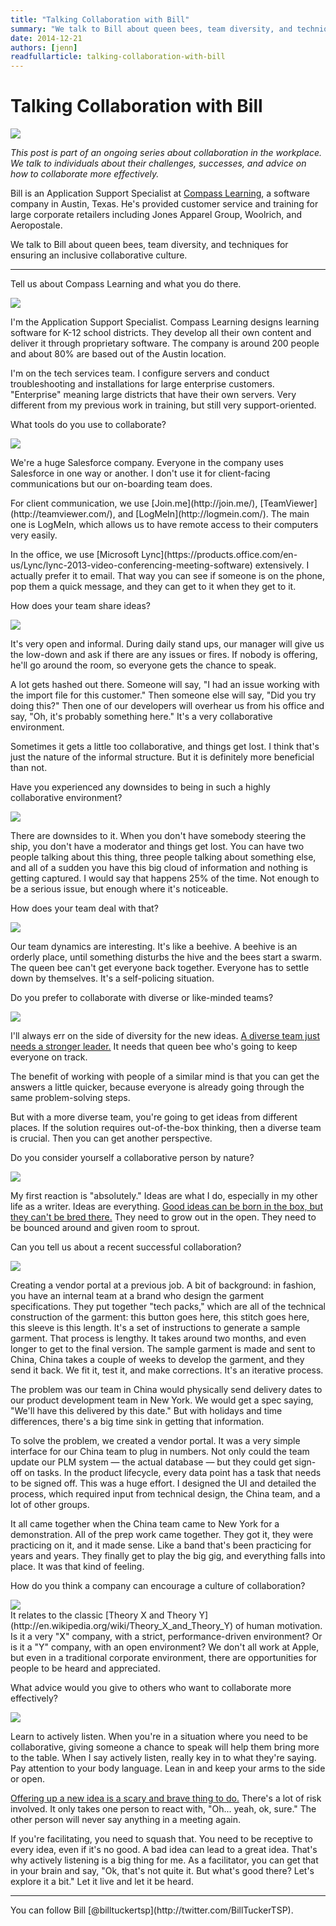 ```yaml
---
title: "Talking Collaboration with Bill"
summary: "We talk to Bill about queen bees, team diversity, and techniques for ensuring an inclusive collaborative culture."
date: 2014-12-21
authors: [jenn]
readfullarticle: talking-collaboration-with-bill
---
```


# Talking Collaboration with Bill

<a href="/assets/img/blog/comic.png"><img src="/assets/img/blog/comic.png" class="center-element"></a>

<div class="spacing--mid-x"></div>

<em>This post is part of an ongoing series about collaboration in the workplace. We talk to individuals about their challenges, successes, and advice on how to collaborate more effectively.</em>

Bill is an Application Support Specialist at [Compass Learning](http://compasslearning.com/), a software company in Austin, Texas. He's provided customer service and training for large corporate retailers including Jones Apparel Group, Woolrich, and Aeropostale.

We talk to Bill about queen bees, team diversity, and techniques for ensuring an inclusive collaborative culture.

<hr>

<div class="spacing--mid-x"></div>

<p class="lubalin-bold text--large">Tell us about Compass Learning and what you do there.</p>

<div class="float-left margin-right-base-lg margin-top-base"><img src="/assets/img/blog/2015-01-03.jpg" class="img-rounded"></div>
<div class="overflow-hidden">
<p>I'm the Application Support Specialist. Compass Learning designs learning software for K-12 school districts. They develop all their own content and deliver it through proprietary software. The company is around 200 people and about 80% are based out of the Austin location.</p>

<p>I'm on the tech services team. I configure servers and conduct troubleshooting and installations for large enterprise customers. "Enterprise" meaning large districts that have their own servers. Very different from my previous work in training, but still very support-oriented.</p></div>

<div class="spacing--mid-x"></div>

<p class="lubalin-bold text--large">What tools do you use to collaborate?</p>

<div class="float-left margin-right-base-lg margin-top-base"><img src="/assets/img/blog/2015-01-03.jpg" class="img-rounded"></div>
<div class="overflow-hidden">
<p>We're a huge Salesforce company. Everyone in the company uses Salesforce in one way or another. I don't use it for client-facing communications but our on-boarding team does.</p>

<p>For client communication, we use [Join.me](http://join.me/), [TeamViewer](http://teamviewer.com/), and [LogMeIn](http://logmein.com/). The main one is LogMeIn, which allows us to have remote access to their computers very easily.</p>

<p>In the office, we use [Microsoft Lync](https://products.office.com/en-us/Lync/lync-2013-video-conferencing-meeting-software) extensively. I actually prefer it to email. That way you can see if someone is on the phone, pop them a quick message, and they can get to it when they get to it.</p></div>

<div class="spacing--mid-x"></div>

<p class="lubalin-bold text--large">How does your team share ideas?</p>

<div class="float-left margin-right-base-lg margin-top-base"><img src="/assets/img/blog/2015-01-03.jpg" class="img-rounded"></div>
<div class="overflow-hidden">
<p>It's very open and informal. During daily stand ups, our manager will give us the low-down and ask if there are any issues or fires. If nobody is offering, he'll go around the room, so everyone gets the chance to speak.</p>

<p>A lot gets hashed out there. Someone will say, "I had an issue working with the import file for this customer." Then someone else will say, "Did you try doing this?" Then one of our developers will overhear us from his office and say, "Oh, it's probably something here." It's a very collaborative environment.</p>

<p>Sometimes it gets a little too collaborative, and things get lost. I think that's just the nature of the informal structure. But it is definitely more beneficial than not.</p></div>

<div class="spacing--mid-x"></div>

<p class="lubalin-bold text--large">Have you experienced any downsides to being in such a highly collaborative environment?</p>

<div class="float-left margin-right-base-lg margin-top-base"><img src="/assets/img/blog/2015-01-03.jpg" class="img-rounded"></div>
<div class="overflow-hidden">
<p>There are downsides to it. When you don't have somebody steering the ship, you don't have a moderator and things get lost. You can have two people talking about this thing, three people talking about something else, and all of a sudden you have this big cloud of information and nothing is getting captured. I would say that happens 25% of the time. Not enough to be a serious issue, but enough where it's noticeable.</p></div>

<div class="spacing--mid-x"></div>

<p class="lubalin-bold text--large">How does your team deal with that?</p>

<div class="float-left margin-right-base-lg margin-top-base"><img src="/assets/img/blog/2015-01-03.jpg" class="img-rounded"></div>
<div class="overflow-hidden">
<p>Our team dynamics are interesting. It's like a beehive. A beehive is an orderly place, until something disturbs the hive and the bees start a swarm. The queen bee can't get everyone back together. Everyone has to settle down by themselves. It's a self-policing situation.</p></div>

<div class="spacing--mid-x"></div>

<p class="lubalin-bold text--large">Do you prefer to collaborate with diverse or like-minded teams?</p>

<div class="float-left margin-right-base-lg margin-top-base"><img src="/assets/img/blog/2015-01-03.jpg" class="img-rounded"></div>
<div class="overflow-hidden">
<p>I'll always err on the side of diversity for the new ideas. <a href="https://twitter.com/intent/tweet?via=colabcoop&url=http%3A%2F%2Fbit.ly%2F1BrN9cY&text=A%20diverse%20team%20just%20needs%20a%20stronger%20leader.">A diverse team just needs a stronger leader.</a> It needs that queen bee who's going to keep everyone on track.</p>

<p>The benefit of working with people of a similar mind is that you can get the answers a little quicker, because everyone is already going through the same problem-solving steps.</p>

<p>But with a more diverse team, you're going to get ideas from different places. If the solution requires out-of-the-box thinking, then a diverse team is crucial. Then you can get another perspective.</p></div>

<div class="spacing--mid-x"></div>

<p class="lubalin-bold text--large">Do you consider yourself a collaborative person by nature?</p>

<div class="float-left margin-right-base-lg margin-top-base"><img src="/assets/img/blog/2015-01-03.jpg" class="img-rounded"></div>
<div class="overflow-hidden">
<p>My first reaction is "absolutely." Ideas are what I do, especially in my other life as a writer. Ideas are everything. <a href="https://twitter.com/intent/tweet?via=colabcoop&url=http%3A%2F%2Fbit.ly%2F1BrN9cY&text=Good%20ideas%20can%20be%20born%20in%20the%20box%2C%20but%20they%20can%27t%20be%20bred%20there.">Good ideas can be born in the box, but they can't be bred there.</a> They need to grow out in the open. They need to be bounced around and given room to sprout.</p></div>

<div class="spacing--mid-x"></div>

<p class="lubalin-bold text--large">Can you tell us about a recent successful collaboration?</p>

<div class="float-left margin-right-base-lg margin-top-base"><img src="/assets/img/blog/2015-01-03.jpg" class="img-rounded"></div>
<div class="overflow-hidden">
<p>Creating a vendor portal at a previous job. A bit of background: in fashion, you have an internal team at a brand who design the garment specifications. They put together "tech packs," which are all of the technical construction of the garment: this button goes here, this stitch goes here, this sleeve is this length. It's a set of instructions to generate a sample garment. That process is lengthy. It takes around two months, and even longer to get to the final version. The sample garment is made and sent to China, China takes a couple of weeks to develop the garment, and they send it back. We fit it, test it, and make corrections. It's an iterative process.</p>

<p>The problem was our team in China would physically send delivery dates to our product development team in New York. We would get a spec saying, "We'll have this delivered by this date." But with holidays and time differences, there's a big time sink in getting that information.</p>

<p>To solve the problem, we created a vendor portal. It was a very simple interface for our China team to plug in numbers. Not only could the team update our PLM system &mdash; the actual database &mdash; but they could get sign-off on tasks. In the product lifecycle, every data point has a task that needs to be signed off. This was a huge effort. I designed the UI and detailed the process, which required input from technical design, the China team, and a lot of other groups.</p>

<p>It all came together when the China team came to New York for a demonstration. All of the prep work came together. They got it, they were practicing on it, and it made sense. Like a band that's been practicing for years and years. They finally get to play the big gig, and everything falls into place. It was that kind of feeling.</p></div>

<div class="spacing--mid-x"></div>

<p class="lubalin-bold text--large">How do you think a company can encourage a culture of collaboration?</p>

<div class="float-left margin-right-base-lg margin-top-base"><img src="/assets/img/blog/2015-01-03.jpg" class="img-rounded"></div>
<div class="overflow-hidden">
It relates to the classic [Theory X and Theory Y](http://en.wikipedia.org/wiki/Theory_X_and_Theory_Y) of human motivation. Is it a very "X" company, with a strict, performance-driven environment? Or is it a "Y" company, with an open environment? We don't all work at Apple, but even in a traditional corporate environment, there are opportunities for people to be heard and appreciated.</p></div>

<div class="spacing--mid-x"></div>

<p class="lubalin-bold text--large">What advice would you give to others who want to collaborate more effectively?</p>

<div class="float-left margin-right-base-lg margin-top-base"><img src="/assets/img/blog/2015-01-03.jpg" class="img-rounded"></div>
<div class="overflow-hidden">
<p>Learn to actively listen. When you're in a situation where you need to be collaborative, giving someone a chance to speak will help them bring more to the table. When I say actively listen, really key in to what they're saying. Pay attention to your body language. Lean in and keep your arms to the side or open.</p>

<p><a href="https://twitter.com/intent/tweet?via=colabcoop&url=http%3A%2F%2Fbit.ly%2F1BrN9cY&text=Offering%20up%20a%20new%20idea%20is%20a%20scary%20and%20brave%20thing%20to%20do.">Offering up a new idea is a scary and brave thing to do.</a> There's a lot of risk involved. It only takes one person to react with, "Oh... yeah, ok, sure." The other person will never say anything in a meeting again.</p>

<p>If you're facilitating, you need to squash that. You need to be receptive to every idea, even if it's no good. A bad idea can lead to a great idea. That's why actively listening is a big thing for me. As a facilitator, you can get that in your brain and say, "Ok, that's not quite it. But what's good there? Let's explore it a bit." Let it live and let it be heard.</p></div>

<hr>

<div class="center-text">You can follow Bill [@billtuckertsp](http://twitter.com/BillTuckerTSP).</div>
